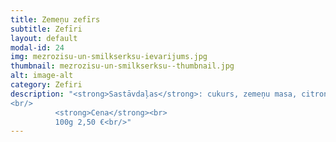 ```yaml
---
title: Zemeņu zefīrs
subtitle: Zefīri
layout: default
modal-id: 24
img: mezrozisu-un-smilkserksu-ievarijums.jpg
thumbnail: mezrozisu-un-smilkserksu--thumbnail.jpg
alt: image-alt
category: Zefiri
description: "<strong>Sastāvdaļas</strong>: cukurs, zemeņu masa, citronskābe.<br/>
<br/>
          <strong>Cena</strong><br>
          100g 2,50 €<br/>"
---
```


